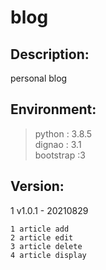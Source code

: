 # blog

## Description:
  personal blog
## Environment:
  >python : 3.8.5  
  >dignao : 3.1  
  >bootstrap :3
## Version:
  1 v1.0.1   - 20210829
  
    1 article add    
    2 article edit    
    3 article delete    
    4 article display
